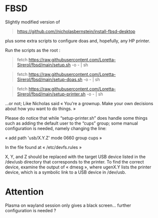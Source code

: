 # FBSD
Slightly modified version of 
> https://github.com//nicholasbernstein/install-fbsd-desktop


plus some extra scripts to configure doas and, hopefully, any HP printer.

Run the scripts as the root :

> fetch https://raw.githubusercontent.com/Loretta-Sirerol/fbsd/main/setup.sh -o - | sh


> fetch https://raw.githubusercontent.com/Loretta-Sirerol/fbsd/main/setup-doas.sh -o - | sh


> fetch https://raw.githubusercontent.com/Loretta-Sirerol/fbsd/main/setup-printer.sh -o - | sh

...or not; Like Nicholas said « You're a grownup. Make your own decisions about how you want to do things. »

Please do notice that while “setup-printer.sh” does handle some things such as adding the default user to the “cups” group;
some manual configuration is needed, namely changing the line: 

« add path 'usb/X.Y.Z' mode 0660 group cups »

In the file found at « /etc/devfs.rules »

X, Y, and Z should be replaced with the target USB device listed in the /dev/usb directory that corresponds to the printer.
To find the correct device, examine the output of « dmesg », where ugenX.Y lists the printer device,
which is a symbolic link to a USB device in /dev/usb.

# Attention

Plasma on wayland session only gives a black screen... further configuration is needed ?
